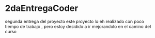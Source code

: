 # 2daEntregaCoder
segunda entrega del proyecto
este proyecto  lo eh realizado con poco tiempo de trabajo , pero estoy desidido a ir mejorandolo en el camino del curso
